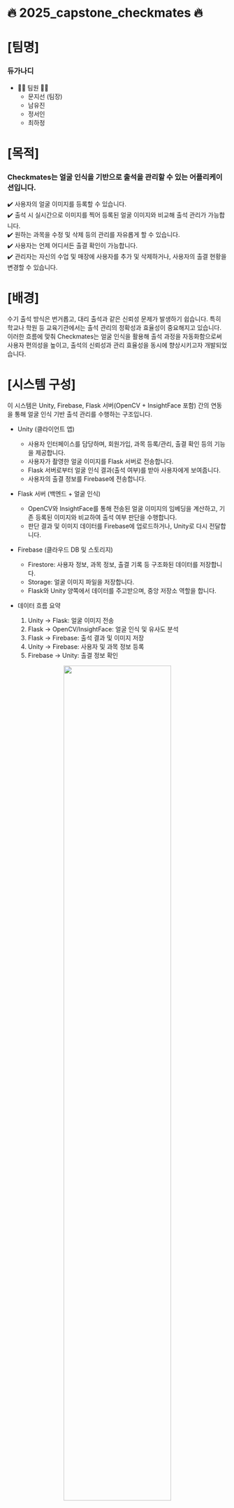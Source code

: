 # 🔥 2025_capstone_checkmates 🔥
# [팀명]
### 듀가나디 
* 👩‍💻 팀원 👩‍💻
  * 문지선 (팀장)
  * 남유진
  * 정서인
  * 최하정
    
# [목적]
### __Checkmates는 얼굴 인식을 기반으로 출석을 관리할 수 있는 어플리케이션입니다.__
✔️ 사용자의 얼굴 이미지를 등록할 수 있습니다. <br>
✔️ 출석 시 실시간으로 이미지를 찍어 등록된 얼굴 이미지와 비교해 출석 관리가 가능합니다. <br>
✔️ 원하는 과목을 수정 및 삭제 등의 관리를 자유롭게 할 수 있습니다. <br>
✔️ 사용자는 언제 어디서든 출결 확인이 가능합니다. <br>
✔️ 관리자는 자신의 수업 및 매장에 사용자를 추가 및 삭제하거나, 사용자의 출결 현황을 변경할 수 있습니다.<br>
# [배경]
수기 출석 방식은 번거롭고, 대리 출석과 같은 신뢰성 문제가 발생하기 쉽습니다. 특히 학교나 학원 등 교육기관에서는 출석 관리의 정확성과 효율성이 중요해지고 있습니다. 이러한 흐름에 맞춰 Checkmates는 얼굴 인식을 활용해 출석 과정을 자동화함으로써 사용자 편의성을 높이고, 출석의 신뢰성과 관리 효율성을 동시에 향상시키고자 개발되었습니다. <br>
# [시스템 구성]
이 시스템은 Unity, Firebase, Flask 서버(OpenCV + InsightFace 포함) 간의 연동을 통해 얼굴 인식 기반 출석 관리를 수행하는 구조입니다.

* Unity (클라이언트 앱)
  * 사용자 인터페이스를 담당하며, 회원가입, 과목 등록/관리, 출결 확인 등의 기능을 제공합니다.
  * 사용자가 촬영한 얼굴 이미지를 Flask 서버로 전송합니다.
  * Flask 서버로부터 얼굴 인식 결과(출석 여부)를 받아 사용자에게 보여줍니다.
  * 사용자의 출결 정보를 Firebase에 전송합니다.

* Flask 서버 (백엔드 + 얼굴 인식)
  * OpenCV와 InsightFace를 통해 전송된 얼굴 이미지의 임베딩을 계산하고, 기존 등록된 이미지와 비교하여 출석 여부 판단을 수행합니다.
  * 판단 결과 및 이미지 데이터를 Firebase에 업로드하거나, Unity로 다시 전달합니다.

* Firebase (클라우드 DB 및 스토리지)
  *  Firestore: 사용자 정보, 과목 정보, 출결 기록 등 구조화된 데이터를 저장합니다.
  *  Storage: 얼굴 이미지 파일을 저장합니다.
  *  Flask와 Unity 양쪽에서 데이터를 주고받으며, 중앙 저장소 역할을 합니다.
    
* 데이터 흐름 요약
  1. Unity → Flask: 얼굴 이미지 전송
  2. Flask → OpenCV/InsightFace: 얼굴 인식 및 유사도 분석
  3. Flask → Firebase: 출석 결과 및 이미지 저장
  4. Unity → Firebase: 사용자 및 과목 정보 등록
  5.	Firebase → Unity: 출결 정보 확인
  
<p align="center">
<img src="https://github.com/user-attachments/assets/5c7ba701-640f-41d2-bb04-e7aa66cedf4a" width="70%">
</p>

# [적용 기술] 
### 핵심 기술
* OpenCV: 얼굴 이미지 전처리 및 기본 이미지 처리 기능
* InsightFace: 고성능 얼굴 인식 및 임베딩 비교
* Flask: RESTful API 서버 구축 및 Unity와의 통신 처리
* Firebase Firestore: 사용자, 과목, 출결 정보 저장
* Firebase Storage: 얼굴 이미지 저장 및 관리
* Firebase Authentication: 사용자 로그인/회원가입 관리
  
### 개발 환경
<img src="https://img.shields.io/badge/Windows_11-0078D4?style=for-the-badge&logo=windows11&logoColor=white"/><img src="https://img.shields.io/badge/macOS-000000?style=for-the-badge&logo=apple&logoColor=white"/>

### 개발 도구
<img src="https://img.shields.io/badge/Unity-000000?style=for-the-badge&logo=unity&logoColor=white"/><img src="https://img.shields.io/badge/Firebase-FFCA28?style=for-the-badge&logo=firebase&logoColor=white"/><img src="https://img.shields.io/badge/Flask-000000?style=for-the-badge&logo=flask&logoColor=white"/><img src="https://img.shields.io/badge/OpenCV-5C3EE8?style=for-the-badge&logo=opencv&logoColor=white"/><img src="https://img.shields.io/badge/Visual%20Studio-5C2D91?style=for-the-badge&logo=visual-studio&logoColor=white"/>

### 개발 언어 및 프레임워크
<img src="https://img.shields.io/badge/Python-3776AB?style=for-the-badge&logo=python&logoColor=white"/><img src="https://img.shields.io/badge/C%23-239120?style=for-the-badge&logo=csharp&logoColor=white"/><img src="https://img.shields.io/badge/InsightFace-1E90FF?style=for-the-badge"/>

# [프로젝트 결과]
### 초기화면
<table>
  <tr>
    <td align="center">
     <img src="https://github.com/user-attachments/assets/7461133f-d22c-490d-a774-13dadf42014d" width="1350px"><br>
     <b> 시작 화면 </b>
     <p align="left"> ◦ 스플래시 화면 : 3초후 로그인 씬으로 이동 </p>
     <br><br><br><br><br><br><br>
    </td>
    <td align="center">
      <img src="https://github.com/user-attachments/assets/c9adcc46-6d7f-4f75-ae28-791d125e9084" width="1100px"><br>
      <b> 로그인 화면 </b>
      <p align="left"> ◦ 사용자 유형 선택 가능 ( 관리자, 개인 사용자 선택 가능 ) </p>
      <p align="left"> ◦ 이메일, 비밀번호 입력 </p>
      <p align="left"> ◦ email 찾기, pw 찾기, 회원가입 버튼 클릭 시 각 화면으로 이동 </p>
      <p align="left"> ◦ 에러 등 인포 메시지 출력 </p>
    </td>
    <td align="center">
      <img src="https://github.com/user-attachments/assets/acc4579b-1d56-47cd-97f3-7282153017e4" width="1240px"><br>
      <b> 회원가입 화면 </b>
      <p align="left"> ◦ 사용자 유형 선택 가능 ( 관리자, 개인 사용자 선택 가능 ) </p>
      <p align="left"> ◦ 기관명, 이름, 이메일, 비밀번호, 전화번호 입력 </p>
      <p align="left"> ◦ 이메일 인증 기능 </p>
      <p align="left"> ◦ 에러 등 인포 메시지 출력 </p>
      <br>
    </td>
    <td align="center">
      <img src="https://github.com/user-attachments/assets/4be9cb82-ba91-4073-ae8c-b410d9419497" width="1250px"><br>
      <b> 이메일 찾기 화면 </b>
      <p align="left"> ◦ 사용자 유형 선택 가능 ( 관리자, 개인 사용자 선택 가능 ) </p>
      <p align="left"> ◦ 이름, 전화번호 입력 </p>
      <p align="left"> ◦ 이메일 인증 기능 </p>
      <p align="left"> ◦ 에러 등 인포 메시지 출력 </p>
      <br><br>
    </td>
    <td align="center">
      <img src="https://github.com/user-attachments/assets/87970809-c48b-4c9c-a885-01a3a97669b1" width="1250px"><br>
      <b>비밀번호 찾기 화면 </b>
      <p align="left"> ◦ 사용자 유형 선택 가능 ( 관리자, 개인 사용자 선택 가능 ) </p>
      <p align="left"> ◦ 이름, 이메일 입력 </p>
      <p align="left"> ◦ 이메일로 비밀번호 초기화 이메일 전송  </p>
      <p align="left"> ◦ 에러 등 인포 메시지 출력 </p>
      <br>
    </td>
  </tr>
</table>

### 관리자 화면
<table>
  <tr>
    <td align="center">
      <img src="https://github.com/user-attachments/assets/de6400ba-0a5e-4d4d-a529-1ac0a16f363c" width="1280px"><br>
      <b> 관리자 과목 리스트 화면 </b>
      <p align="left"> ◦ 관리자 프로필 : 기관명, 이름 정보 확인 가능 </p>
      <p align="left"> ◦ 로그아웃 버튼 : 클릭 시 로그아웃 되고 로그인 화면으로 이동 </p>
      <p align="left"> ◦ 생성한 과목 리스트 (과목 이름, 요일, 시간대)  </p>
      <p align="left"> ◦ 과목 추가 버튼 : 과목을 추가하는 판넬 팝업 </p>
      <p align="left"> ◦ 얼굴 인식 버튼 : 프로필 사진 클릭 시 얼굴 인식 화면으로 이동 </p>
      <br><br><br><br><br><br><br><br>
    </td>
    <td align="center">
      <img src="https://github.com/user-attachments/assets/5975caf1-f253-44f0-9268-be58da3fb2fd" width="1310px"><br>
      <b> 강의 과목 생성 화면 </b>
      <p align="left"> ◦ 과목 이름, 요일, 시작 시간, 종료 시간 입력 </p>
      <p align="left"> ◦ 에러 등 인포 메시지 출력 </p>
      <p align="left"> ◦ 같은 계정에서, 동일한 이름의 과목으로 수정 불가 </p>
      <p align="left"> ◦ 동일한 요일의 동일한 시간대는 생성 불가 </p>
     <br><br><br><br><br><br><br><br><br><br><br><br><br>br>
    </td>
    <td align="center">
      <img width="1150px" alt="att" src="https://github.com/user-attachments/assets/b8cb620a-09ef-4e88-8cfc-3ae34c100ced" /><br>
      <b> 과목별 출석 현황 화면 </b>
      <p align="left"> ◦ 출석, 지각, 결석 상태인 학생들의 목록 </p>
      <p align="left"> ◦ 과목 드롭다운으로 과목 이동 가능 </p>
      <p align="left"> ◦ 년, 월, 일 드롭다운으로 날짜 이동 가능 (달력 버튼 클릭 시)</p>
      <p align="left"> ◦ 과목 코드 버튼 : 과목 코드를 판넬로 확인 가능 (copy 기능) </p>
      <p align="left"> ◦ 출석, 지각, 결석 상태인 학생들의 목록 </p>
      <p align="left"> ◦ 과목 수정 버튼 : 과목 수정 판넬 팝업 </p>
      <p align="left"> ◦ 맴버 관리 버튼 : 맴버 삭제 화면 이동 </p>
     <br><br><br><br>
    </td>
    <td align="center">
     <img width="1250px" alt="att_edit" src="https://github.com/user-attachments/assets/e16428d0-9dab-40a2-b2af-a241d567f236"/><br> 
      <b>과목 상태 편집 화면</b>
      <p align="left"> ◦ 과목 이름, 시작 시간, 종료 시간 수정 가능</p>
      <p align="left"> ◦ 에러 등의 인포 메시지 출력 </p>
      <p align="left"> ◦ 같은 계정에서, 동일한 이름의 과목으로 수정 불가 </p>
      <p align="left"> ◦ 동일한 요일의 동일한 시간대로 수정 불가 </p>
      <br><br><br><br><br><br><br><br><br><br><br><br><br><br>
    </td>
    <td align="center">
      <img src="https://github.com/user-attachments/assets/3d6697f8-fd56-448b-8c12-b59ea5fdc427" width="1330px"><br>
      <b>출석 학생 얼굴 인식 화면</b>
      <p align="left"> ◦ 현재 시간대의 과목 이름 </p>
      <p align="left"> ◦ 기본은 전면 카메라 </p>
      <p align="left"> ◦ 후면 카메라 버튼 클릭 시 후면 카메라로 전환 </p>
      <p align="left"> ◦ 얼굴 인식 버튼 클릭 시 얼굴 인식 작동 : 서버에서 온 성공, 실패 등의 결과 메시지 출력 </p>
      <br><br><br><br><br><br><br><br><br><br><br><br><br>
    </td>
  </tr>
</table>

### 개인 화면
<table>
  <tr>
    <td align="center">
      <img src="https://github.com/user-attachments/assets/99550753-70c6-40b5-89f6-280fa7cf47a7" width="1230px"><br>
      <b>사용자 수강 과목 리스트 화면</b>
      <p align="left"> ◦ 사용자 프로필 : 사용자 이름 정보 </p>
      <p align="left"> ◦ 수강하고 있는 과목 목록 출력 (과목 이름, 요일, 시간대) </p>
      <p align="left"> ◦ 로그아웃 버튼 : 로그아웃 되고 로그인 화면으로 이동 </p>
      <p align="left"> ◦ 과목 추가 버튼 : 과목 추가 판넬 팝업</p>
      <p align="left"> ◦ 얼굴 등록 버튼 : 프로필 버튼 클릭 시 얼굴 등록 화면으로 이동 </p>
      <br><br>br><br><br><br><br><br><br><br>
    </td>
    <td align="center">
      <img src="https://github.com/user-attachments/assets/91f3ffa0-dff9-45ff-a1e2-31957d061466" width="1220px"><br>
      <b>수강 과목 추가 화면</b>
      <p align="left"> ◦ 과목 코드 입력 창 </p>
      <br><br><br><br><br><br><br><br><br><br><br>br><br>br><br>br><br><br><br><br><br><br><br>
    </td>
    <td align="center">
      <img src="https://github.com/user-attachments/assets/d2e31d4f-f65b-4272-805b-500e05b7ffb0" width="1210px"><br>
      <b>해당 과목의 출결 조회 화면</b>
      <p align="left"> ◦ 과목 정보 확인 (관리자 명, 과목 이름, 과목 요일, 시간대) </p>
      <p align="left"> ◦ 출결 상태 리스트 : 날짜 별 지각, 결석, 출석 상태 확인 가능 </p>
      <br><br><br><br><br><br><br><br><br><br><br><br><br><br><br><br><br>
    </td>
    <td align="center">
      <img src="https://github.com/user-attachments/assets/4805b1ba-7ef8-4df9-a097-ceb3ddcbdff3" width="1280px"><br>
      <b>사용자 얼굴 등록 화면</b>
      <p align="left"> ◦ 뒤로 가기 버튼 : 사용자 프로필 화면으로 이동 </p>
      <p align="left"> ◦ 기본은 전면 카메라  </p>
      <p align="left"> ◦ 후면 카메라 전환 버튼 : 버튼 클릭 시 후면 카메라로 이동  </p>
      <p align="left"> ◦ 3번 촬영을 요하는 안내 메시지 판넬 팝업 </p>
      <p align="left"> ◦ 얼굴 등록 버튼 : 버튼 클릭 시 서버 측의 결과 메시지 출력 </p>
      <p align="left"> ◦ 3번 촬영 시 2초후 사용자 프로필 화면으로 이동하고, 프로필 사진이 변경되며 해당 화면으로 이동할 수 있는 기능이 차단됨. </p>
      <p align="left"> ◦ 나눠서 촬영 가능 </p>
     <br><br><br><br>
    </td>
  </tr>
</table>

# [기대 효과]
* __사용자 측면__ <br>
별도의 수기 입력 없이 하나의 휴대폰만으로 간편하게 출석 체크가 가능합니다. 얼굴 인식을 기반으로 하기 때문에, 대리 출석과 같은 기존 출석 방식의 문제를 방지하므로 보다 정확하고 철저한 출석 관리가 가능합니다. 사용자는 언제 어디서든 자신의 출결 현황을 확인할 수 있어 출석 정보와 접근성과 투명성도 높아집니다. 
* __비즈니스 측면__ <br>
학원, 교육 기관뿐만 아니라 병원, 피트니스 센터, 사무실, 상업 매장 등 다양한 분야에서 고객 관리 및 인원 체크를 자동화하는 데 활용될 수 있어 전반적인 업무 효율성을 크게 높일 수 있습니다.


